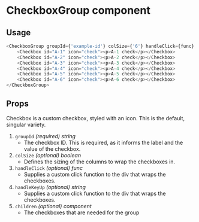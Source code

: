 # CheckboxGroup component<br/>
## Usage
~~~js
<CheckboxGroup groupId={'example-id'} colSize={'6'} handleClick={func} handleKeyUp={func}>
    <Checkbox id="A-1" icon="check"><p>A-1 check</p></Checkbox>
    <Checkbox id="A-2" icon="check"><p>A-2 check</p></Checkbox>
    <Checkbox id="A-3" icon="check"><p>A-3 check</p></Checkbox>
    <Checkbox id="A-4" icon="check"><p>A-4 check</p></Checkbox>
    <Checkbox id="A-5" icon="check"><p>A-5 check</p></Checkbox>
    <Checkbox id="A-6" icon="check"><p>A-6 check</p></Checkbox>
</CheckboxGroup>
~~~

## Props
Checkbox is a custom checkbox, styled with an icon. This is the default, singular variety.

1. `groupId` *(required) string*
    * The checkbox ID. This is required, as it informs the label and the value of the checkbox.
2. `colSize` *(optional) boolean*
    * Defines the sizing of the columns to wrap the checkboxes in.
6. `handleClick` *(optional) func*
    * Supplies a custom click function to the div that wraps the checkboxes.
6. `handleKeyUp` *(optional) string*
    * Supplies a custom click function to the div that wraps the checkboxes.
6. `children` *(optional) component*
    * The checkboxes that are needed for the group


